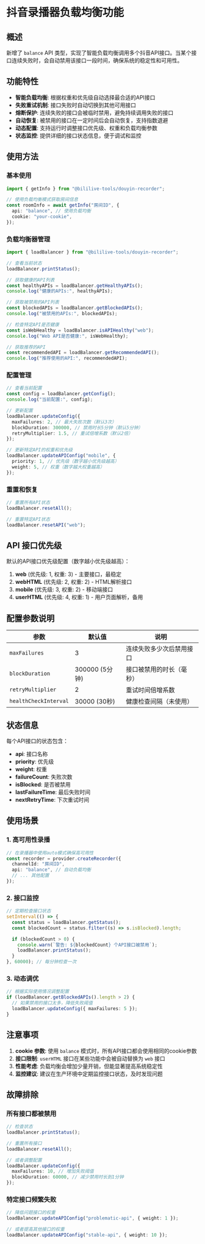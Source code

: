# 抖音录播器负载均衡功能

## 概述

新增了 `balance` API 类型，实现了智能负载均衡调用多个抖音API接口。当某个接口连续失败时，会自动禁用该接口一段时间，确保系统的稳定性和可用性。

## 功能特性

- **智能负载均衡**: 根据权重和优先级自动选择最合适的API接口
- **失败重试机制**: 接口失败时自动切换到其他可用接口
- **熔断保护**: 连续失败的接口会被临时禁用，避免持续调用失败的接口
- **自动恢复**: 被禁用的接口在一定时间后会自动恢复，支持指数退避
- **动态配置**: 支持运行时调整接口优先级、权重和负载均衡参数
- **状态监控**: 提供详细的接口状态信息，便于调试和监控

## 使用方法

### 基本使用

```typescript
import { getInfo } from "@bililive-tools/douyin-recorder";

// 使用负载均衡模式获取房间信息
const roomInfo = await getInfo("房间ID", {
  api: "balance", // 使用负载均衡
  cookie: "your-cookie",
});
```

### 负载均衡器管理

```typescript
import { loadBalancer } from "@bililive-tools/douyin-recorder";

// 查看当前状态
loadBalancer.printStatus();

// 获取健康的API列表
const healthyAPIs = loadBalancer.getHealthyAPIs();
console.log("健康的APIs:", healthyAPIs);

// 获取被禁用的API列表
const blockedAPIs = loadBalancer.getBlockedAPIs();
console.log("被禁用的APIs:", blockedAPIs);

// 检查特定API是否健康
const isWebHealthy = loadBalancer.isAPIHealthy("web");
console.log("Web API是否健康:", isWebHealthy);

// 获取推荐的API
const recommendedAPI = loadBalancer.getRecommendedAPI();
console.log("推荐使用的API:", recommendedAPI);
```

### 配置管理

```typescript
// 查看当前配置
const config = loadBalancer.getConfig();
console.log("当前配置:", config);

// 更新配置
loadBalancer.updateConfig({
  maxFailures: 2, // 最大失败次数（默认3次）
  blockDuration: 300000, // 禁用时长5分钟（默认5分钟）
  retryMultiplier: 1.5, // 重试倍增系数（默认2倍）
});

// 更新特定API的权重和优先级
loadBalancer.updateAPIConfig("mobile", {
  priority: 1, // 优先级（数字越小优先级越高）
  weight: 5, // 权重（数字越大权重越高）
});
```

### 重置和恢复

```typescript
// 重置所有API状态
loadBalancer.resetAll();

// 重置特定API状态
loadBalancer.resetAPI("web");
```

## API 接口优先级

默认的API接口优先级配置（数字越小优先级越高）：

1. **web** (优先级: 1, 权重: 3) - 主要接口，最稳定
2. **webHTML** (优先级: 2, 权重: 2) - HTML解析接口
3. **mobile** (优先级: 3, 权重: 2) - 移动端接口
4. **userHTML** (优先级: 4, 权重: 1) - 用户页面解析，备用

## 配置参数说明

| 参数                  | 默认值         | 说明                     |
| --------------------- | -------------- | ------------------------ |
| `maxFailures`         | 3              | 连续失败多少次后禁用接口 |
| `blockDuration`       | 300000 (5分钟) | 接口被禁用的时长（毫秒） |
| `retryMultiplier`     | 2              | 重试时间倍增系数         |
| `healthCheckInterval` | 30000 (30秒)   | 健康检查间隔（未使用）   |

## 状态信息

每个API接口的状态包含：

- **api**: 接口名称
- **priority**: 优先级
- **weight**: 权重
- **failureCount**: 失败次数
- **isBlocked**: 是否被禁用
- **lastFailureTime**: 最后失败时间
- **nextRetryTime**: 下次重试时间

## 使用场景

### 1. 高可用性录播

```typescript
// 在录播器中使用auto模式确保高可用性
const recorder = provider.createRecorder({
  channelId: "房间ID",
  api: "balance", // 自动负载均衡
  // ... 其他配置
});
```

### 2. 接口监控

```typescript
// 定期检查接口状态
setInterval(() => {
  const status = loadBalancer.getStatus();
  const blockedCount = status.filter((s) => s.isBlocked).length;

  if (blockedCount > 0) {
    console.warn(`警告: ${blockedCount} 个API接口被禁用`);
    loadBalancer.printStatus();
  }
}, 60000); // 每分钟检查一次
```

### 3. 动态调优

```typescript
// 根据实际使用情况调整配置
if (loadBalancer.getBlockedAPIs().length > 2) {
  // 如果禁用的接口太多，降低失败阈值
  loadBalancer.updateConfig({ maxFailures: 5 });
}
```

## 注意事项

1. **cookie 参数**: 使用 `balance` 模式时，所有API接口都会使用相同的cookie参数
2. **接口限制**: `userHTML` 接口在某些功能中会被自动替换为 `web` 接口
3. **性能考虑**: 负载均衡会增加少量开销，但能显著提高系统稳定性
4. **监控建议**: 建议在生产环境中定期监控接口状态，及时发现问题

## 故障排除

### 所有接口都被禁用

```typescript
// 检查状态
loadBalancer.printStatus();

// 重置所有接口
loadBalancer.resetAll();

// 或者调整配置
loadBalancer.updateConfig({
  maxFailures: 10, // 增加失败阈值
  blockDuration: 60000, // 减少禁用时长到1分钟
});
```

### 特定接口频繁失败

```typescript
// 降低问题接口的权重
loadBalancer.updateAPIConfig("problematic-api", { weight: 1 });

// 或者提高其他接口的权重
loadBalancer.updateAPIConfig("stable-api", { weight: 10 });
```
